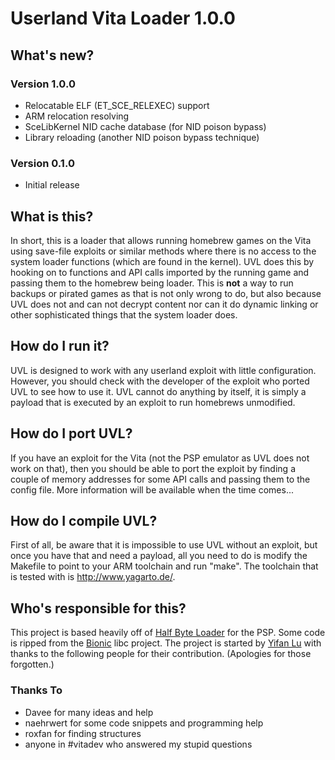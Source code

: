 Userland Vita Loader 1.0.0
===============================================================================

## What's new?

### Version 1.0.0

* Relocatable ELF (ET_SCE_RELEXEC) support
* ARM relocation resolving
* SceLibKernel NID cache database (for NID poison bypass)
* Library reloading (another NID poison bypass technique)

### Version 0.1.0

* Initial release

## What is this?

In short, this is a loader that allows running homebrew games on the Vita using 
save-file exploits or similar methods where there is no access to the system 
loader functions (which are found in the kernel). UVL does this by hooking on 
to functions and API calls imported by the running game and passing them to 
the homebrew being loader. This is **not** a way to run backups or pirated 
games as that is not only wrong to do, but also because UVL does not and can 
not decrypt content nor can it do dynamic linking or other sophisticated things 
that the system loader does.

## How do I run it?

UVL is designed to work with any userland exploit with little configuration. 
However, you should check with the developer of the exploit who ported UVL 
to see how to use it. UVL cannot do anything by itself, it is simply a 
payload that is executed by an exploit to run homebrews unmodified.

## How do I port UVL?

If you have an exploit for the Vita (not the PSP emulator as UVL does not work 
on that), then you should be able to port the exploit by finding a couple of 
memory addresses for some API calls and passing them to the config file. 
More information will be available when the time comes...

## How do I compile UVL?

First of all, be aware that it is impossible to use UVL without an exploit, 
but once you have that and need a payload, all you need to do is modify 
the Makefile to point to your ARM toolchain and run "make". The toolchain 
that is tested with is <http://www.yagarto.de/>.

## Who's responsible for this?

This project is based heavily off of 
[Half Byte Loader](http://valentine-hbl.googlecode.com/) for the PSP. 
Some code is ripped from the 
[Bionic](https://github.com/android/platform_bionic/) libc project.
The project is started by [Yifan Lu](http://yifan.lu/) with thanks to 
the following people for their contribution. (Apologies for those 
forgotten.)

### Thanks To

* Davee for many ideas and help
* naehrwert for some code snippets and programming help
* roxfan for finding structures
* anyone in #vitadev who answered my stupid questions
